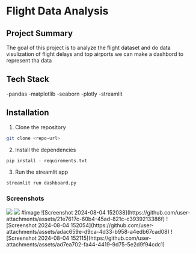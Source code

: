 # Flight Data Analysis

## Project Summary
The goal of this project is to analyze the flight dataset and do data visulization of flight delays and top airports we can make a dashbord to represent tha data 

## Tech Stack
-pandas
-matplotlib
-seaborn
-plotly
-streamlit

## Installation
1. Clone the repository
```bash
git clone <repo-url>
```

2. Install the dependencies
```bash
pip install - requirements.txt
```

3. Run the streamlit app
```bash
streamlit run dashboard.py
```

### Screenshots
<img src="C:\Users\aayus\OneDrive\Pictures\Screenshots\Screenshot 2024-08-04 152038.png">
<img src="C:\Users\aayus\OneDrive\Pictures\Screenshots\Screenshot 2024-08-04 152054.png">
#image 
![Screenshot 2024-08-04 152038](https://github.com/user-attachments/assets/21e7617c-60b4-45ad-821c-c3939213386f)
![Screenshot 2024-08-04 152054](https://github.com/user-attachments/assets/adac659e-d9ca-4d33-b958-a4edb67cad08)
![Screenshot 2024-08-04 152115](https://github.com/user-attachments/assets/ad7ea702-fa44-4419-9d75-5e2d9f94cdc1)


